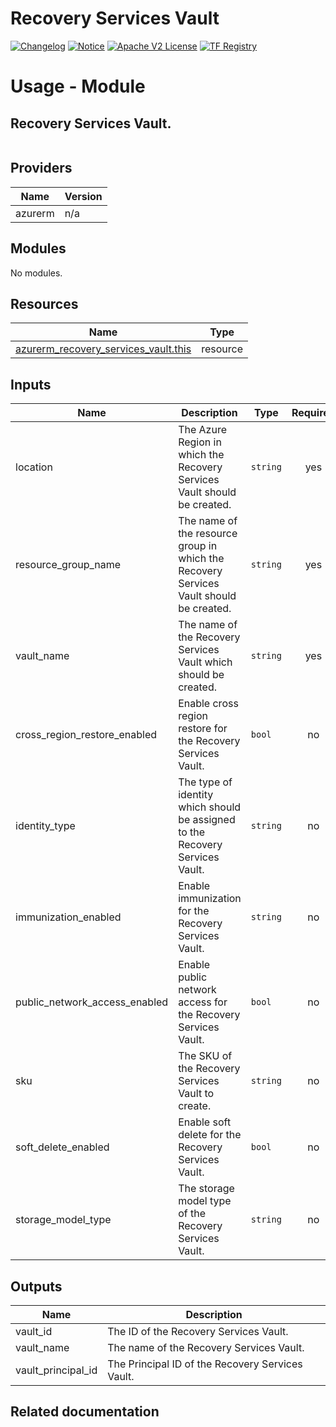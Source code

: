 <!-- BEGIN_TF_DOCS -->
 # Recovery Services Vault
[![Changelog](https://img.shields.io/badge/changelog-release-green.svg)](https://github.com/sironite/terraform-azurerm-recovery_services_vau/releases/latest) [![Notice](https://img.shields.io/badge/notice-copyright-yellow.svg)](NOTICE) [![Apache V2 License](https://img.shields.io/badge/license-Apache%20V2-orange.svg)](LICENSE) [![TF Registry](https://img.shields.io/badge/terraform-registry-blue.svg)](https://registry.terraform.io/providers/hashicorp/azurerm/latest/docs/resources/recovery_services_vault#cross_region_restore_enabled)

# Usage - Module

## Recovery Services Vault.

```hcl

```

## Providers

| Name | Version |
|------|---------|
| azurerm | n/a |

## Modules

No modules.

## Resources

| Name | Type |
|------|------|
| [azurerm_recovery_services_vault.this](https://registry.terraform.io/providers/hashicorp/azurerm/latest/docs/resources/recovery_services_vault) | resource |

## Inputs

| Name | Description | Type | Required |
|------|-------------|------|:--------:|
| location | The Azure Region in which the Recovery Services Vault should be created. | `string` | yes |
| resource\_group\_name | The name of the resource group in which the Recovery Services Vault should be created. | `string` | yes |
| vault\_name | The name of the Recovery Services Vault which should be created. | `string` | yes |
| cross\_region\_restore\_enabled | Enable cross region restore for the Recovery Services Vault. | `bool` | no |
| identity\_type | The type of identity which should be assigned to the Recovery Services Vault. | `string` | no |
| immunization\_enabled | Enable immunization for the Recovery Services Vault. | `string` | no |
| public\_network\_access\_enabled | Enable public network access for the Recovery Services Vault. | `bool` | no |
| sku | The SKU of the Recovery Services Vault to create. | `string` | no |
| soft\_delete\_enabled | Enable soft delete for the Recovery Services Vault. | `bool` | no |
| storage\_model\_type | The storage model type of the Recovery Services Vault. | `string` | no |

## Outputs

| Name | Description |
|------|-------------|
| vault\_id | The ID of the Recovery Services Vault. |
| vault\_name | The name of the Recovery Services Vault. |
| vault\_principal\_id | The Principal ID of the Recovery Services Vault. |

## Related documentation
<!-- END_TF_DOCS -->